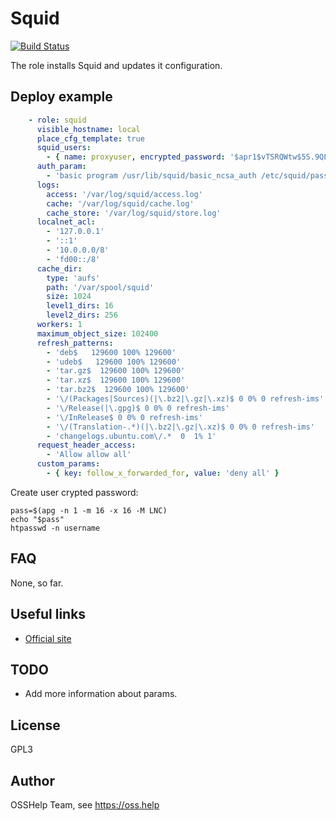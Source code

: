 # Squid

[![Build Status](https://drone.osshelp.ru/api/badges/ansible/squid/status.svg)](https://drone.osshelp.ru/ansible/squid)

The role installs Squid and updates it configuration.

## Deploy example

```yaml
    - role: squid
      visible_hostname: local
      place_cfg_template: true
      squid_users:
        - { name: proxyuser, encrypted_password: '$apr1$vTSRQWtw$5S.9QLgMNbFum6Mvyhfih0' }
      auth_param:
        - 'basic program /usr/lib/squid/basic_ncsa_auth /etc/squid/passwd'
      logs:
        access: '/var/log/squid/access.log'
        cache: '/var/log/squid/cache.log'
        cache_store: '/var/log/squid/store.log'
      localnet_acl:
        - '127.0.0.1'
        - '::1'
        - '10.0.0.0/8'
        - 'fd00::/8'
      cache_dir:
        type: 'aufs'
        path: '/var/spool/squid'
        size: 1024
        level1_dirs: 16
        level2_dirs: 256
      workers: 1
      maximum_object_size: 102400
      refresh_patterns:
        - 'deb$   129600 100% 129600'
        - 'udeb$   129600 100% 129600'
        - 'tar.gz$  129600 100% 129600'
        - 'tar.xz$  129600 100% 129600'
        - 'tar.bz2$  129600 100% 129600'
        - '\/(Packages|Sources)(|\.bz2|\.gz|\.xz)$ 0 0% 0 refresh-ims'
        - '\/Release(|\.gpg)$ 0 0% 0 refresh-ims'
        - '\/InRelease$ 0 0% 0 refresh-ims'
        - '\/(Translation-.*)(|\.bz2|\.gz|\.xz)$ 0 0% 0 refresh-ims'
        - 'changelogs.ubuntu.com\/.*  0  1% 1'
      request_header_access:
        - 'Allow allow all'
      custom_params:
        - { key: follow_x_forwarded_for, value: 'deny all' }
```

Create user crypted password:

```shell
pass=$(apg -n 1 -m 16 -x 16 -M LNC)
echo "$pass"
htpasswd -n username
```

## FAQ

None, so far.

## Useful links

- [Official site](http://www.squid-cache.org/)

## TODO

- Add more information about params.

## License

GPL3

## Author

OSSHelp Team, see <https://oss.help>
